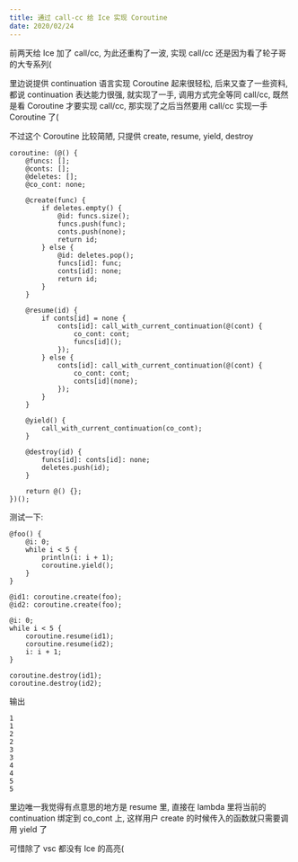 ```yaml
---
title: 通过 call-cc 给 Ice 实现 Coroutine
date: 2020/02/24
---
```


前两天给 Ice 加了 call/cc, 为此还重构了一波, 实现 call/cc 还是因为看了轮子哥的大专系列(

里边说提供 continuation 语言实现 Coroutine 起来很轻松, 后来又查了一些资料, 都说 continuation 表达能力很强, 就实现了一手, 调用方式完全等同 call/cc, 既然是看 Coroutine 才要实现 call/cc, 那实现了之后当然要用 call/cc 实现一手 Coroutine 了(

不过这个 Coroutine 比较简陋, 只提供 create, resume, yield, destroy

```
coroutine: (@() {
    @funcs: [];
    @conts: [];
    @deletes: [];
    @co_cont: none;

    @create(func) {
        if deletes.empty() {
            @id: funcs.size();
            funcs.push(func);
            conts.push(none);
            return id;
        } else {
            @id: deletes.pop();
            funcs[id]: func;
            conts[id]: none;
            return id;
        }
    }

    @resume(id) {
        if conts[id] = none {
            conts[id]: call_with_current_continuation(@(cont) {
                co_cont: cont;
                funcs[id]();
            });
        } else {
            conts[id]: call_with_current_continuation(@(cont) {
                co_cont: cont;
                conts[id](none);
            });
        }
    }

    @yield() {
        call_with_current_continuation(co_cont);
    }

    @destroy(id) {
        funcs[id]: conts[id]: none;
        deletes.push(id);
    }

    return @() {};
})();
```

测试一下:

```
@foo() {
    @i: 0;
    while i < 5 {
        println(i: i + 1);
        coroutine.yield();
    }
}

@id1: coroutine.create(foo);
@id2: coroutine.create(foo);

@i: 0;
while i < 5 {
    coroutine.resume(id1);
    coroutine.resume(id2);
    i: i + 1;
}

coroutine.destroy(id1);
coroutine.destroy(id2);
```

输出

```
1
1
2
2
3
3
4
4
5
5
```

里边唯一我觉得有点意思的地方是 resume 里, 直接在 lambda 里将当前的 continuation 绑定到 co_cont 上, 这样用户 create 的时候传入的函数就只需要调用 yield 了

可惜除了 vsc 都没有 Ice 的高亮(
